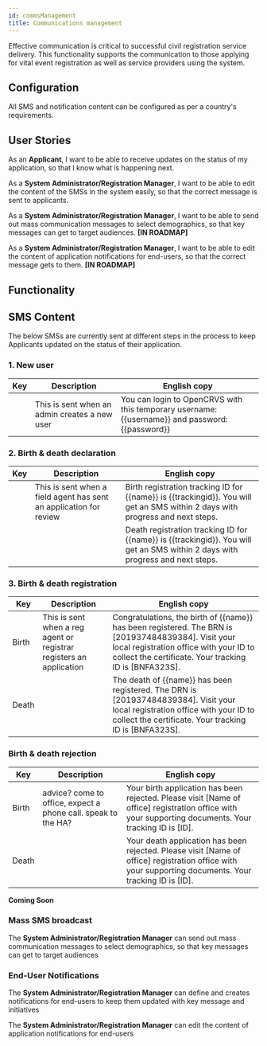 ```yaml
---
id: commsManagement
title: Communications management
---
```


Effective communication is critical to successful civil registration service delivery. This functionality supports the communication to those applying for vital event registration as well as service providers using the system.

## Configuration

All SMS and notification content can be configured as per a country's requirements.

## User Stories

As an **Applicant**, I want to be able to receive updates on the status of my application, so that I know what is happening next.

As a **System Administrator/Registration Manager**, I want to be able to edit the content of the SMSs in the system easily, so that the correct message is sent to applicants.

As a **System Administrator/Registration Manager**, I want to be able to send out mass communication messages to select demographics, so that key messages can get to target audiences. **[IN ROADMAP]**

As a **System Administrator/Registration Manager**, I want to be able to edit the content of application notifications for end-users, so that the correct message gets to them. **[IN ROADMAP]**

## Functionality

## SMS Content

The below SMSs are currently sent at different steps in the process to keep Applicants updated on the status of their application.

### 1. New user

| Key | Description                                   | English copy                                                                                    |
| --- | --------------------------------------------- | ----------------------------------------------------------------------------------------------- |
|     | This is sent when an admin creates a new user | You can login to OpenCRVS with this temporary username: {{username}} and password: {{password}} |

### 2. Birth & death declaration

| Key | Description                                                        | English copy                                                                                                                   |
| --- | ------------------------------------------------------------------ | ------------------------------------------------------------------------------------------------------------------------------ |
|     | This is sent when a field agent has sent an application for review | Birth registration tracking ID for {{name}} is {{trackingid}}. You will get an SMS within 2 days with progress and next steps. |
|     |                                                                    | Death registration tracking ID for {{name}} is {{trackingid}}. You will get an SMS within 2 days with progress and next steps. |

### 3. Birth & death registration

| Key   | Description                                                         | English copy                                                                                                                                                                                            |
| ----- | ------------------------------------------------------------------- | ------------------------------------------------------------------------------------------------------------------------------------------------------------------------------------------------------- |
| Birth | This is sent when a reg agent or registrar registers an application | Congratulations, the birth of {{name}} has been registered. The BRN is [201937484839384]. Visit your local registration office with your ID to collect the certificate. Your tracking ID is [BNFA323S]. |
| Death |                                                                     | The death of {{name}} has been registered. The DRN is [201937484839384]. Visit your local registration office with your ID to collect the certificate. Your tracking ID is [BNFA323S].                  |

### Birth & death rejection

| Key   | Description                                                   | English copy                                                                                                                                          |
| ----- | ------------------------------------------------------------- | ----------------------------------------------------------------------------------------------------------------------------------------------------- |
| Birth | advice? come to office, expect a phone call. speak to the HA? | Your birth application has been rejected. Please visit [Name of office] registration office with your supporting documents. Your tracking ID is [ID]. |
| Death |                                                               | Your death application has been rejected. Please visit [Name of office] registration office with your supporting documents. Your tracking ID is [ID]. |

**Coming Soon**

### Mass SMS broadcast

The **System Administrator/Registration Manager** can send out mass communication messages to select demographics, so that key messages can get to target audiences

### End-User Notifications

The **System Administrator/Registration Manager** can define and creates notifications for end-users to keep them updated with key message and initiatives

The **System Administrator/Registration Manager** can edit the content of application notifications for end-users
